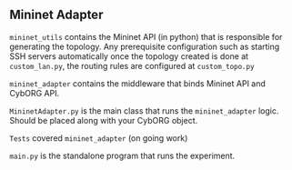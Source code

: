## Mininet Adapter 

`mininet_utils` contains the Mininet API (in python) that is responsible for generating the topology. Any prerequisite configuration such as starting SSH servers automatically once the topology created is done at `custom_lan.py`, the routing rules are configured at `custom_topo.py`

`mininet_adapter` contains the middleware that binds Mininet API and CybORG API.

`MininetAdapter.py` is the main class that runs the `mininet_adapter` logic. Should be placed along with your CybORG object.

`Tests` covered `mininet_adapter` (on going work)

`main.py` is the standalone program that runs the experiment.